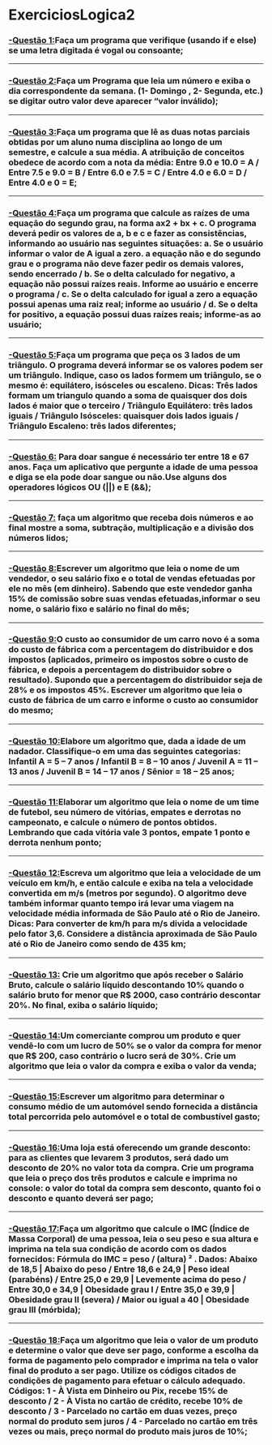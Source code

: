 # ExerciciosLogica2

### [-Questão 1:](https://github.com/ErikTakeuti/ExerciciosLogica2/blob/main/Exerc%C3%ADcios%20de%20l%C3%B3gica%202/Q1.por)Faça um programa que verifique (usando if e else) se uma letra digitada é vogal ou consoante;
-----------------------------------------------------------------------------------------------------------------------------------------------------------------------------------------
### [-Questão 2:](https://github.com/ErikTakeuti/ExerciciosLogica2/blob/main/Exerc%C3%ADcios%20de%20l%C3%B3gica%202/Q2.por)Faça um Programa que leia um número e exiba o dia correspondente da semana. (1- Domingo , 2- Segunda, etc.) se digitar outro valor deve aparecer “valor inválido);
-----------------------------------------------------------------------------------------------------------------------------------------------------------------------------------------
### [-Questão 3:](https://github.com/ErikTakeuti/ExerciciosLogica2/blob/main/Exerc%C3%ADcios%20de%20l%C3%B3gica%202/Q3.por)Faça um programa que lê as duas notas parciais obtidas por um aluno numa disciplina ao longo de um semestre, e calcule a sua média. A atribuição de conceitos obedece de acordo com a nota da média: Entre 9.0 e 10.0 = A / Entre 7.5 e 9.0 = B / Entre 6.0 e 7.5 = C / Entre 4.0 e 6.0 = D / Entre 4.0 e 0 = E;
-----------------------------------------------------------------------------------------------------------------------------------------------------------------------------------------
### [-Questão 4:](https://github.com/ErikTakeuti/ExerciciosLogica2/blob/main/Exerc%C3%ADcios%20de%20l%C3%B3gica%202/Q4.por)Faça um programa que calcule as raízes de uma equação do segundo grau, na forma ax2 + bx + c. O programa deverá pedir os valores de a, b e c e fazer as consistências, informando ao usuário nas seguintes situações: a. Se o usuário informar o valor de A igual a zero. a equação não e do segundo grau e o programa não deve fazer pedir os demais valores, sendo encerrado / b. Se o delta calculado for negativo, a equação não possui raízes reais. Informe ao usuário e encerre o programa / c. Se o delta calculado for igual a zero a equação possui apenas uma raiz real; informe ao usuário / d. Se o delta for positivo, a equação possui duas raízes reais; informe-as ao usuário;
-----------------------------------------------------------------------------------------------------------------------------------------------------------------------------------------
### [-Questão 5:](https://github.com/ErikTakeuti/ExerciciosLogica2/blob/main/Exerc%C3%ADcios%20de%20l%C3%B3gica%202/Q5.por)Faça um programa que peça os 3 lados de um triângulo. O programa deverá informar se os valores podem ser um triângulo. Indique, caso os lados formem um triângulo, se o mesmo é: equilátero, isósceles ou escaleno. Dicas: Três lados formam um triangulo quando a soma de quaisquer dos dois lados é maior que o terceiro / Triângulo Equilátero: três lados iguais / Triângulo Isósceles: quaisquer dois lados iguais / Triângulo Escaleno: três lados diferentes;
-----------------------------------------------------------------------------------------------------------------------------------------------------------------------------------------
### [-Questão 6:](https://github.com/ErikTakeuti/ExerciciosLogica2/blob/main/Exerc%C3%ADcios%20de%20l%C3%B3gica%202/Q6.por) Para doar sangue é necessário ter entre 18 e 67 anos. Faça um aplicativo que pergunte a idade de uma pessoa e diga se ela pode doar sangue ou não.Use alguns dos operadores lógicos OU (||) e E (&&);
-----------------------------------------------------------------------------------------------------------------------------------------------------------------------------------------
### [-Questão 7:](https://github.com/ErikTakeuti/ExerciciosLogica2/blob/main/Exerc%C3%ADcios%20de%20l%C3%B3gica%202/Q7.por) faça um algoritmo que receba dois números e ao final mostre a soma, subtração, multiplicação e a divisão dos números lidos;
-----------------------------------------------------------------------------------------------------------------------------------------------------------------------------------------
### [-Questão 8:](https://github.com/ErikTakeuti/ExerciciosLogica2/blob/main/Exerc%C3%ADcios%20de%20l%C3%B3gica%202/Q8.por)Escrever um algoritmo que leia o nome de um vendedor, o seu salário fixo e o total de vendas efetuadas por ele no mês (em dinheiro). Sabendo que este vendedor ganha 15% de comissão sobre suas vendas efetuadas,informar o seu nome, o salário fixo e salário no final do mês;
-----------------------------------------------------------------------------------------------------------------------------------------------------------------------------------------
### [-Questão 9:](https://github.com/ErikTakeuti/ExerciciosLogica2/blob/main/Exerc%C3%ADcios%20de%20l%C3%B3gica%202/Q9.por)O custo ao consumidor de um carro novo é a soma do custo de fábrica com a percentagem do distribuidor e dos impostos (aplicados, primeiro os impostos sobre o custo de fábrica, e depois a percentagem do distribuidor sobre o resultado). Supondo que a percentagem do distribuidor seja de 28% e os impostos 45%. Escrever um algoritmo que leia o custo de fábrica de um carro e informe o custo ao consumidor do mesmo;
-----------------------------------------------------------------------------------------------------------------------------------------------------------------------------------------
### [-Questão 10:](https://github.com/ErikTakeuti/ExerciciosLogica2/blob/main/Exerc%C3%ADcios%20de%20l%C3%B3gica%202/Q10.por)Elabore um algoritmo que, dada a idade de um nadador. Classifique-o em uma das seguintes categorias: Infantil A = 5 – 7 anos / Infantil B = 8 – 10 anos / Juvenil A = 11 – 13 anos  /  Juvenil B = 14 – 17 anos / Sênior = 18 – 25 anos;
-----------------------------------------------------------------------------------------------------------------------------------------------------------------------------------------
### [-Questão 11:](https://github.com/ErikTakeuti/ExerciciosLogica2/blob/main/Exerc%C3%ADcios%20de%20l%C3%B3gica%202/Q11.por)Elaborar um algoritmo que leia o nome de um time de futebol, seu número de vitórias, empates e derrotas no campeonato, e calcule o número de pontos obtidos. Lembrando que cada vitória vale 3 pontos, empate 1 ponto e derrota nenhum ponto;
-----------------------------------------------------------------------------------------------------------------------------------------------------------------------------------------
### [-Questão 12:](https://github.com/ErikTakeuti/ExerciciosLogica2/blob/main/Exerc%C3%ADcios%20de%20l%C3%B3gica%202/Q12.por)Escreva um algoritmo que leia a velocidade de um veículo em km/h, e então calcule e exiba na tela a velocidade convertida em m/s (metros por segundo). O algoritmo deve também informar quanto tempo irá levar uma viagem na velocidade média informada de São Paulo até o Rio de Janeiro. Dicas: Para converter de km/h para m/s divida a velocidade pelo fator 3,6. Considere a distância aproximada de São Paulo até o Rio de Janeiro como sendo de 435 km;
-----------------------------------------------------------------------------------------------------------------------------------------------------------------------------------------
### [-Questão 13:](https://github.com/ErikTakeuti/ExerciciosLogica2/blob/main/Exerc%C3%ADcios%20de%20l%C3%B3gica%202/Q13.por) Crie um algoritmo que após receber o Salário Bruto, calcule o salário líquido descontando 10% quando o salário bruto for menor que R$ 2000, caso contrário descontar 20%. No final, exiba o salário líquido;
-----------------------------------------------------------------------------------------------------------------------------------------------------------------------------------------
### [-Questão 14:](https://github.com/ErikTakeuti/ExerciciosLogica2/blob/main/Exerc%C3%ADcios%20de%20l%C3%B3gica%202/Q14.por)Um comerciante comprou um produto e quer vendê-lo com um lucro de 50% se o valor da compra for menor que R$ 200, caso contrário o lucro será de 30%. Crie um algoritmo que leia o valor da compra e exiba o valor da venda;
-----------------------------------------------------------------------------------------------------------------------------------------------------------------------------------------
### [-Questão 15:](https://github.com/ErikTakeuti/ExerciciosLogica2/blob/main/Exerc%C3%ADcios%20de%20l%C3%B3gica%202/Q15.por)Escrever um algoritmo para determinar o consumo médio de um automóvel sendo fornecida a distância total percorrida pelo automóvel e o total de combustível gasto;
-----------------------------------------------------------------------------------------------------------------------------------------------------------------------------------------
### [-Questão 16:](https://github.com/ErikTakeuti/ExerciciosLogica2/blob/main/Exerc%C3%ADcios%20de%20l%C3%B3gica%202/Q16.por)Uma loja está oferecendo um grande desconto: para as clientes que levarem 3 produtos, será dado um desconto de 20% no valor tota da compra. Crie um programa que leia o preço dos três produtos e calcule e imprima no console: o valor do total da compra sem desconto, quanto foi o desconto e quanto deverá ser pago;
-----------------------------------------------------------------------------------------------------------------------------------------------------------------------------------------
### [-Questão 17:](https://github.com/ErikTakeuti/ExerciciosLogica2/blob/main/Exerc%C3%ADcios%20de%20l%C3%B3gica%202/Q17.por)Faça um algoritmo que calcule o IMC (Índice de Massa Corporal) de uma pessoa, leia o seu peso e sua altura e imprima na tela sua condição de acordo com os dados fornecidos: Fórmula do IMC = peso / (altura) ² . Dados: Abaixo de 18,5   | Abaixo do peso / Entre 18,6 e 24,9 | Peso ideal (parabéns) / Entre 25,0 e 29,9 | Levemente acima do peso / Entre 30,0 e 34,9 | Obesidade grau I / Entre 35,0 e 39,9 | Obesidade grau II (severa) / Maior ou igual a 40 | Obesidade grau III (mórbida);
-----------------------------------------------------------------------------------------------------------------------------------------------------------------------------------------
### [-Questão 18:](https://github.com/ErikTakeuti/ExerciciosLogica2/blob/main/Exerc%C3%ADcios%20de%20l%C3%B3gica%202/Q18.por)Faça um algoritmo que leia o valor de um produto e determine o valor que deve ser pago, conforme a escolha da forma de pagamento pelo comprador e imprima na tela o valor final do produto a ser pago. Utilize os códigos citados de condições de pagamento para efetuar o cálculo adequado. Códigos: 1 - À Vista em Dinheiro ou Pix, recebe 15% de desconto / 2 - À Vista no cartão de crédito, recebe 10% de desconto / 3 - Parcelado no cartão em duas vezes, preço normal do produto sem juros / 4 - Parcelado no cartão em três vezes ou mais, preço normal do produto mais juros de 10%;
